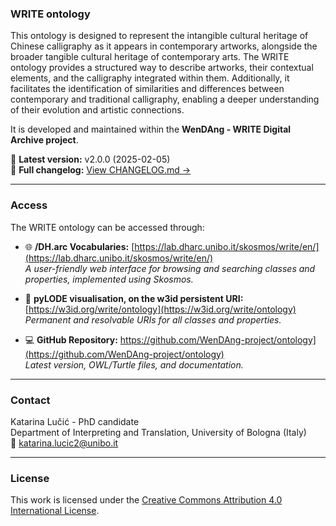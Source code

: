 ### WRITE ontology

This ontology is designed to represent the intangible cultural heritage of Chinese calligraphy as it appears in contemporary artworks, alongside the broader tangible cultural heritage of contemporary arts. The WRITE ontology provides a structured way to describe artworks, their contextual elements, and the calligraphy integrated within them. Additionally, it facilitates the identification of similarities and differences between contemporary and traditional calligraphy, enabling a deeper understanding of their evolution and artistic connections.

It is developed and maintained within the **WenDAng - WRITE Digital Archive project**.

📅 **Latest version:** v2.0.0 (2025-02-05)  
📘 **Full changelog:** [View CHANGELOG.md →](CHANGELOG.md)

---

### Access

The WRITE ontology can be accessed through:

- 🌐 **/DH.arc Vocabularies:** [https://lab.dharc.unibo.it/skosmos/write/en/](https://lab.dharc.unibo.it/skosmos/write/en/)  
  *A user-friendly web interface for browsing and searching classes and properties, implemented using Skosmos.*

- 🔗 **pyLODE visualisation, on the w3id persistent URI:** [https://w3id.org/write/ontology](https://w3id.org/write/ontology)  
  *Permanent and resolvable URIs for all classes and properties.*

- 💻 **GitHub Repository:** https://github.com/WenDAng-project/ontology](https://github.com/WenDAng-project/ontology)  
  *Latest version, OWL/Turtle files, and documentation.*

---

### Contact
Katarina Lučić - PhD candidate  
Department of Interpreting and Translation, University of Bologna (Italy)    
📧 katarina.lucic2@unibo.it

---

### License
This work is licensed under the [Creative Commons Attribution 4.0 International License](https://creativecommons.org/licenses/by/4.0/).
